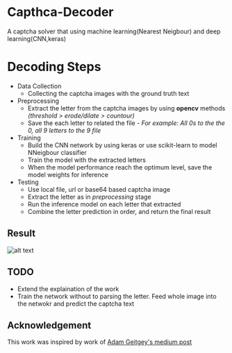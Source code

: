 ﻿# Capthca-Decoder
A captcha solver that using machine learning(Nearest Neigbour) and deep learning(CNN,keras)

# Decoding Steps

   * Data Collection
       - Collecting the captcha images with the ground truth text
   * Preprocessing
       - Extract the letter from the captcha images by using **opencv** methods *(threshold > erode/dilate > countour)*
       - Save the each letter to related the file - *For example: All 0s to the the 0, all 9 letters to the 9 file*
   * Training
       - Build the CNN network by using keras or use scikit-learn to model NNeigbour classifier
       - Train the model with the extracted letters
       - When the model performance reach the optimum level, save the model weights for inference
   * Testing
       - Use local file, url or base64 based captcha image
       - Extract the letter as in *preprocessing* stage
       - Run the inference model on each letter that extracted
       - Combine the letter prediction in order, and return the final result


## Result


![alt text](https://i.imgur.com/RuU99I2.jpg "Example Result")

## TODO
  - Extend the explaination of the work
  - Train the network without to parsing the letter. Feed whole image into the netwokr and predict the captcha text

## Acknowledgement

This work was inspired by work of [Adam Geitgey's medium post](https://medium.com/@ageitgey/how-to-break-a-captcha-system-in-15-minutes-with-machine-learning-dbebb035a710) 




      
